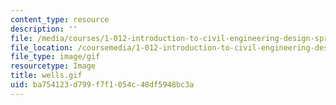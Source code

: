 ```yaml
---
content_type: resource
description: ''
file: /media/courses/1-012-introduction-to-civil-engineering-design-spring-2002/ba754123d799f7f1054c48df5948bc3a_wells.gif
file_location: /coursemedia/1-012-introduction-to-civil-engineering-design-spring-2002/ba754123d799f7f1054c48df5948bc3a_wells.gif
file_type: image/gif
resourcetype: Image
title: wells.gif
uid: ba754123-d799-f7f1-054c-48df5948bc3a
---
```

